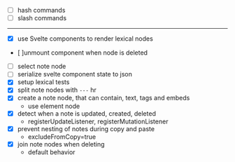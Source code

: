 - [ ] hash commands
- [ ] slash commands
---

- [x] use Svelte components to render lexical nodes
- [ ]unmount component when node is deleted
- [ ] select note node
- [ ] serialize svelte component state to json
- [x] setup lexical tests
- [x] split note nodes with `---` hr
- [x] create a note node, that can contain, text, tags and embeds
  - use element node 
- [x] detect when a note is updated, created, deleted
  - registerUpdateListener, registerMutationListener
- [x] prevent nesting of notes during copy and paste
  - excludeFromCopy=true
- [x] join note nodes when deleting
  - default behavior
